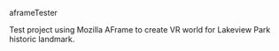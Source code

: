 aframeTester

Test project using Mozilla AFrame to create VR world for Lakeview Park historic landmark.
